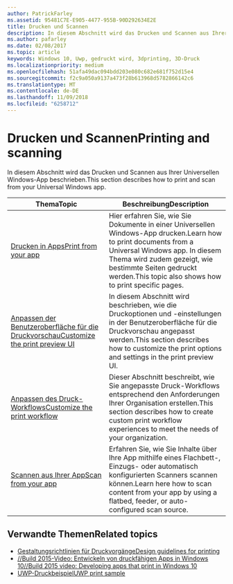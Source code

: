 ```yaml
---
author: PatrickFarley
ms.assetid: 95481C7E-E905-4477-955B-90D292634E2E
title: Drucken und Scannen
description: In diesem Abschnitt wird das Drucken und Scannen aus Ihrer Universellen Windows-App beschrieben.
ms.author: pafarley
ms.date: 02/08/2017
ms.topic: article
keywords: Windows 10, Uwp, gedruckt wird, 3dprinting, 3D-Druck
ms.localizationpriority: medium
ms.openlocfilehash: 51afa49dac094bdd203e080c682e681f752d15e4
ms.sourcegitcommit: f2c9a050a9137a473f28b613968d5782866142c6
ms.translationtype: MT
ms.contentlocale: de-DE
ms.lasthandoff: 11/09/2018
ms.locfileid: "6258712"
---
```

# <a name="printing-and-scanning"></a><span data-ttu-id="fada2-104">Drucken und Scannen</span><span class="sxs-lookup"><span data-stu-id="fada2-104">Printing and scanning</span></span>


<span data-ttu-id="fada2-105">In diesem Abschnitt wird das Drucken und Scannen aus Ihrer Universellen Windows-App beschrieben.</span><span class="sxs-lookup"><span data-stu-id="fada2-105">This section describes how to print and scan from your Universal Windows app.</span></span>

| <span data-ttu-id="fada2-106">Thema</span><span class="sxs-lookup"><span data-stu-id="fada2-106">Topic</span></span> | <span data-ttu-id="fada2-107">Beschreibung</span><span class="sxs-lookup"><span data-stu-id="fada2-107">Description</span></span> | 
|-------|-------------|
| [<span data-ttu-id="fada2-108">Drucken in Apps</span><span class="sxs-lookup"><span data-stu-id="fada2-108">Print from your app</span></span>](print-from-your-app.md) | <span data-ttu-id="fada2-109">Hier erfahren Sie, wie Sie Dokumente in einer Universellen Windows-App drucken.</span><span class="sxs-lookup"><span data-stu-id="fada2-109">Learn how to print documents from a Universal Windows app.</span></span> <span data-ttu-id="fada2-110">In diesem Thema wird zudem gezeigt, wie bestimmte Seiten gedruckt werden.</span><span class="sxs-lookup"><span data-stu-id="fada2-110">This topic also shows how to print specific pages.</span></span> |
| [<span data-ttu-id="fada2-111">Anpassen der Benutzeroberfläche für die Druckvorschau</span><span class="sxs-lookup"><span data-stu-id="fada2-111">Customize the print preview UI</span></span>](customize-the-print-preview-ui.md) | <span data-ttu-id="fada2-112">In diesem Abschnitt wird beschrieben, wie die Druckoptionen und -einstellungen in der Benutzeroberfläche für die Druckvorschau angepasst werden.</span><span class="sxs-lookup"><span data-stu-id="fada2-112">This section describes how to customize the print options and settings in the print preview UI.</span></span> |
| [<span data-ttu-id="fada2-113">Anpassen des Druck-Workflows</span><span class="sxs-lookup"><span data-stu-id="fada2-113">Customize the print workflow</span></span>](print-workflow-customize.md) | <span data-ttu-id="fada2-114">Dieser Abschnitt beschreibt, wie Sie angepasste Druck-Workflows entsprechend den Anforderungen Ihrer Organisation erstellen.</span><span class="sxs-lookup"><span data-stu-id="fada2-114">This section describes how to create custom print workflow experiences to meet the needs of your organization.</span></span>  |
| [<span data-ttu-id="fada2-115">Scannen aus Ihrer App</span><span class="sxs-lookup"><span data-stu-id="fada2-115">Scan from your app</span></span>](scan-from-your-app.md) | <span data-ttu-id="fada2-116">Erfahren Sie, wie Sie Inhalte über Ihre App mithilfe eines Flachbett-, Einzugs- oder automatisch konfigurierten Scanners scannen können.</span><span class="sxs-lookup"><span data-stu-id="fada2-116">Learn here how to scan content from your app by using a flatbed, feeder, or auto-configured scan source.</span></span>|

## <a name="related-topics"></a><span data-ttu-id="fada2-117">Verwandte Themen</span><span class="sxs-lookup"><span data-stu-id="fada2-117">Related topics</span></span>

* [<span data-ttu-id="fada2-118">Gestaltungsrichtlinien für Druckvorgänge</span><span class="sxs-lookup"><span data-stu-id="fada2-118">Design guidelines for printing</span></span>](https://msdn.microsoft.com/library/windows/apps/Hh868178)
* [<span data-ttu-id="fada2-119">//Build 2015-Video: Entwickeln von druckfähigen Apps in Windows 10</span><span class="sxs-lookup"><span data-stu-id="fada2-119">//Build 2015 video: Developing apps that print in Windows 10</span></span>](https://channel9.msdn.com/Events/Build/2015/2-94)
* [<span data-ttu-id="fada2-120">UWP-Druckbeispiel</span><span class="sxs-lookup"><span data-stu-id="fada2-120">UWP print sample</span></span>](http://go.microsoft.com/fwlink/p/?LinkId=619984)
 

